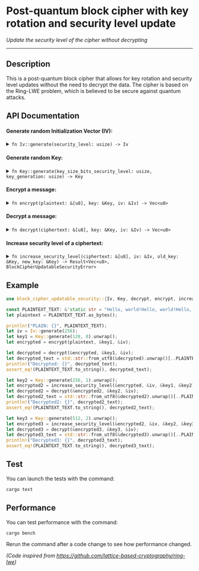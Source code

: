 # Post-quantum block cipher with key rotation and security level update

_Update the security level of the cipher without decrypting_

----

## Description

This is a post-quantum block cipher that allows for key rotation and security level updates without the need to decrypt the data.
The cipher is based on the Ring-LWE problem, which is believed to be secure against quantum attacks.

## API Documentation

#### Generate random Initialization Vector (IV):

<details>
<summary><code>fn Iv::generate(security_level: usize) -> Iv</code></summary>

> <code>security_level</code>: The security level of the cipher.
</details>

#### Generate random Key:
<details>
<summary><code>fn Key::generate(key_size_bits_security_level: usize, key_generation: usize) -> Key</code></summary>

> <code>key_size_bits_security_level</code>: The security level of the key.

> <code>key_generation</code>: The generation of the key: 0 if the key is used for first encryption of a cipher, then increment it for each key rotation.
</details>

#### Encrypt a message:
<details>
<summary><code>fn encrypt(plaintext: &[u8], key: &Key, iv: &Iv) -> Vec&lt;u8&gt;</code></summary>

> <code>plaintext</code>: The plaintext to encrypt.

> <code>key</code>: The key to use for encryption, its `key_generation` must be 0.

> <code>iv</code>: The initialization vector to use for encryption. It should be unique for each encryption, in order to ensure IND-CCA security.
</details>

#### Decrypt a message:
<details>
<summary><code>fn decrypt(ciphertext: &[u8], key: &Key, iv: &Iv) -> Vec&lt;u8&gt;</code></summary>

> <code>ciphertext</code>: The ciphertext to decrypt.

> <code>key</code>: The key to use for decryption.

> <code>iv</code>: The initialization vector to use for decryption.
</details>

#### Increase security level of a ciphertext:

<details>
<summary><code>fn increase_security_level(ciphertext: &[u8], iv: &Iv, old_key: &Key, new_key: &Key) -> Result&lt;Vec&lt;u8&gt;, BlockCipherUpdatableSecurityError&gt;</code></summary>

> <code>ciphertext</code>: The ciphertext to update.

> <code>iv</code>: The initialization vector that was used to encrypt the ciphertext.

> <code>old_key</code>: The old key that was used to encrypt the ciphertext.

> <code>new_key</code>: The new key to use for the updated ciphertext. Its `key_generation` must be incremented from the old key, and its security level must be greater than the old key.

Internally, the function will generate a security level upgrade token from the old key and the new key, and use it to update the ciphertext without decrypting it.
</details>


## Example

```rust
use block_cipher_updatable_security::{Iv, Key, decrypt, encrypt, increase_security_level};

const PLAINTEXT_TEXT: &'static str = "Hello, world!Hello, world!Hello, world!Hello, world!Hello, world!";
let plaintext = PLAINTEXT_TEXT.as_bytes();

println!("PLAIN: {}", PLAINTEXT_TEXT);
let iv = Iv::generate(256);
let key1 = Key::generate(128, 0).unwrap();
let encrypted = encrypt(plaintext, &key1, &iv);

let decrypted = decrypt(&encrypted, &key1, &iv);
let decrypted_text = std::str::from_utf8(&decrypted).unwrap()[..PLAINTEXT_TEXT.len()].to_string();
println!("Decrypted: {}", decrypted_text);
assert_eq!(PLAINTEXT_TEXT.to_string(), decrypted_text);

let key2 = Key::generate(256, 1).unwrap();
let encrypted2 = increase_security_level(&encrypted, &iv, &key1, &key2).unwrap();
let decrypted2 = decrypt(&encrypted2, &key2, &iv);
let decrypted2_text = std::str::from_utf8(&decrypted2).unwrap()[..PLAINTEXT_TEXT.len()].to_string();
println!("Decrypted2: {}", decrypted2_text);
assert_eq!(PLAINTEXT_TEXT.to_string(), decrypted2_text);

let key3 = Key::generate(512, 2).unwrap();
let encrypted3 = increase_security_level(&encrypted2, &iv, &key2, &key3).unwrap();
let decrypted3 = decrypt(&encrypted3, &key3, &iv);
let decrypted3_text = std::str::from_utf8(&decrypted3).unwrap()[..PLAINTEXT_TEXT.len()].to_string();
println!("Decrypted3: {}", decrypted3_text);
assert_eq!(PLAINTEXT_TEXT.to_string(), decrypted3_text);
```


## Test

You can launch the tests with the command:

```bash
cargo test
```

## Performance
You can test performance with the command:

```bash
cargo bench
```

Rerun the command after a code change to see how performance changed.


_(Code inspired from https://github.com/lattice-based-cryptography/ring-lwe)_
